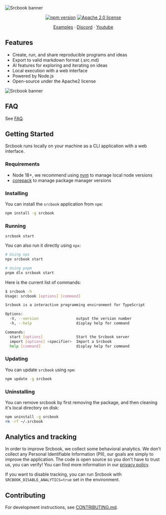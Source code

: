 <picture>
  <source media="(prefers-color-scheme: dark)" srcset="https://imagedelivery.net/oEu9i3VEvGGhcGGAYXSBLQ/aa3fa190-bffb-413d-6919-0adfeaae1800/public">
  <source media="(prefers-color-scheme: light)" srcset="https://imagedelivery.net/oEu9i3VEvGGhcGGAYXSBLQ/733eaa72-3f6a-47f4-2560-9b9441d5ce00/public">
  <img alt="Srcbook banner" src="https://imagedelivery.net/oEu9i3VEvGGhcGGAYXSBLQ/733eaa72-3f6a-47f4-2560-9b9441d5ce00/public">
</picture>

<p align="center">
  <a href="https://badge.fury.io/js/srcbook"><img src="https://badge.fury.io/js/srcbook.svg" alt="npm version" /></a>
  <a href="https://opensource.org/licenses/Apache-2.0"><img src="https://img.shields.io/badge/License-Apache%202.0-blue.svg" alt="Apache 2.0 license" /></a>
</p>

<p align="center">
  <a href="https://hub.srcbook.com">Examples</a> ·
  <a href="https://discord.gg/shDEGBSe2d">Discord</a> ·
  <a href="https://www.youtube.com/@srcbook">Youtube</a>
</p>

## Features

- Create, run, and share reproducible programs and ideas
- Export to valid markdown format (.src.md)
- AI features for exploring and iterating on ideas
- Local execution with a web interface
- Powered by Node.js
- Open-source under the Apache2 license

<picture>
  <source media="(prefers-color-scheme: dark)" srcset="https://imagedelivery.net/oEu9i3VEvGGhcGGAYXSBLQ/7c2f1fdf-8c9a-4e5c-46eb-64a35a5c4400/public">
  <source media="(prefers-color-scheme: light)" srcset="https://imagedelivery.net/oEu9i3VEvGGhcGGAYXSBLQ/08f1a7b9-2fc1-404c-6621-9f0280010600/public">
  <img alt="Srcbook banner" src="https://imagedelivery.net/oEu9i3VEvGGhcGGAYXSBLQ/08f1a7b9-2fc1-404c-6621-9f0280010600/public">
</picture>

## FAQ

See [FAQ](https://github.com/srcbookdev/srcbook/blob/main/FAQ.md).

## Getting Started

Srcbook runs locally on your machine as a CLI application with a web interface.

### Requirements

- Node 18+, we recommend using [nvm](https://github.com/nvm-sh/nvm) to manage local node versions
- [corepack](https://nodejs.org/api/corepack.html) to manage package manager versions

### Installing

You can install the `srcbook` application from `npm`:

```bash
npm install -g srcbook
```

### Running

```
srcbook start
```

You can also run it directly using `npx`:

```bash
# Using npx
npx srcbook start

# Using pnpm
pnpm dlx srcbook start
```

Here is the current list of commands:

```bash
$ srcbook -h
Usage: srcbook [options] [command]

Srcbook is a interactive programming environment for TypeScript

Options:
  -V, --version                 output the version number
  -h, --help                    display help for command

Commands:
  start [options]               Start the Srcbook server
  import [options] <specifier>  Import a Srcbook
  help [command]                display help for command
```

### Updating

You can update `srcbook` using `npm`:

```bash
npm update -g srcbook
```

### Uninstalling

You can remove srcbook by first removing the package, and then cleaning it's local directory on disk:

```bash
npm uninstall -g srcbook
rm -rf ~/.srcbook
```

## Analytics and tracking

In order to improve Srcbook, we collect some behavioral analytics. We don't collect any Personal Identifiable Information (PII), our goals are simply to improve the application. The code is open source so you don't have to trust us, you can verify! You can find more information in our [privacy policy](https://github.com/srcbookdev/srcbook/blob/main/PRIVACY-POLICY.md).

If you want to disable tracking, you can run Srcbook with `SRCBOOK_DISABLE_ANALYTICS=true` set in the environment.

## Contributing

For development instructions, see [CONTRIBUTING.md](https://github.com/srcbookdev/srcbook/blob/main/CONTRIBUTING.md).
